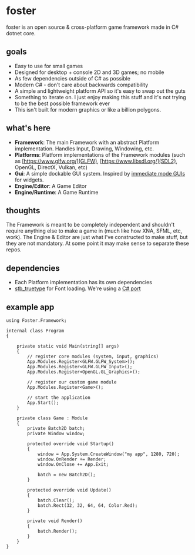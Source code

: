 # foster
foster is an open source & cross-platform game framework made in C# dotnet core.

## goals
 - Easy to use for small games
 - Designed for desktop + console 2D and 3D games; no mobile
 - As few dependencies outside of C# as possible
 - Modern C# - don't care about backwards compatibility
 - A simple and lightweight platform API so it's easy to swap out the guts
 - Something to iterate on. I just enjoy making this stuff and it's not trying to be the best possible framework ever
 - This isn't built for modern graphics or like a billion polygons.

## what's here
 - **Framework**: The main Framework with an abstract Platform implementation. Handles Input, Drawing, Windowing, etc.
 - **Platforms**: Platform implementations of the Framework modules (such as [https://www.glfw.org/](GLFW), [https://www.libsdl.org/](SDL2), OpenGL, DirectX, Vulkan, etc)
 - **Gui**: A simple dockable GUI system. Inspired by [immediate mode GUIs](https://github.com/ocornut/imgui) for widgets.
 - **Engine/Editor**: A Game Editor
 - **Engine/Runtime**: A Game Runtime

## thoughts
The Framework is meant to be completely independent and shouldn't require anything else to make a game in (much like how XNA, SFML, etc, work). The Engine & Editor are just what I've constructed to make stuff, but they are not mandatory. At some point it may make sense to separate these repos.

## dependencies
 - Each Platform implementation has its own dependencies
 - [stb_truetype](https://github.com/nothings/stb) for Font loading. We're using a [C# port](https://github.com/StbSharp/StbTrueTypeSharp)

## example app
```
using Foster.Framework;

internal class Program
{

    private static void Main(string[] args)
    {
        // register core modules (system, input, graphics)
        App.Modules.Register<GLFW.GLFW_System>();
        App.Modules.Register<GLFW.GLFW_Input>();
        App.Modules.Register<OpenGL.GL_Graphics>();

        // register our custom game module
        App.Modules.Register<Game>();

        // start the application
        App.Start();
    }

    private class Game : Module
    {
        private Batch2D batch;
        private Window window;

        protected override void Startup()
        {
            window = App.System.CreateWindow("my app", 1280, 720);
            window.OnRender += Render;
            window.OnClose += App.Exit;

            batch = new Batch2D();
        }

        protected override void Update()
        {
            batch.Clear();
            batch.Rect(32, 32, 64, 64, Color.Red);
        }

        private void Render()
        {
            batch.Render();
        }
    }
}
```